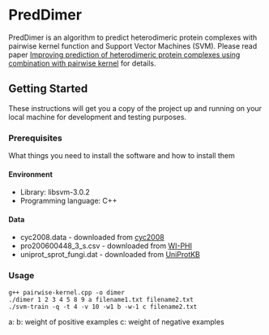 # PredDimer
PredDimer is an algorithm to predict heterodimeric protein complexes with pairwise kernel function and Support Vector Machines (SVM).
Please read paper [Improving prediction of heterodimeric protein complexes using combination with pairwise kernel](https://bmcbioinformatics.biomedcentral.com/articles/10.1186/s12859-018-2017-5) for details.

## Getting Started

These instructions will get you a copy of the project up and running on your local machine for development and testing purposes.

### Prerequisites

What things you need to install the software and how to install them

#### Environment

* Library: libsvm-3.0.2
* Programming language: C++

#### Data

* cyc2008.data - downloaded from [cyc2008](http://wodaklab.org/cyc2008/)
* pro200600448_3_s.csv - downloaded from [WI-PHI](http://www.wiley-vch.de/contents/jc_2120/2007/pro200600448_s.html)
* uniprot_sprot_fungi.dat - downloaded from [UniProtKB](https://www.uniprot.org/uniprot/)

### Usage

```
g++ pairwise-kernel.cpp -o dimer
./dimer 1 2 3 4 5 8 9 a filename1.txt filename2.txt
./svm-train -q -t 4 -v 10 -w1 b -w-1 c filename2.txt
```
a: 
b: weight of positive examples
c: weight of negative examples
